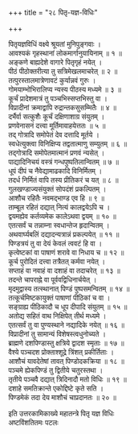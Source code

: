 +++
title = "२८ पितृ-यज्ञ-विधिः"

+++
  
पितृयज्ञविधिं वक्ष्ये श्रूयतां मुनिपुङ्गवाः ।  
आवश्यकं गृहस्थानां लोकमार्गानुयायिनाम् ॥ १ ॥  
अङ्कणे बाह्यदेशे वागारे पितृगृहं नयेत् ।  
पीठं पीठोक्तरीत्या तु सत्रिमेखलमाचरेत् ॥ २ ॥  
तत्पुरस्तालमात्रेणावटं कुर्यान्नवं गुरुः ।  
गोमयाम्भोभिरालिप्य न्यस्य पीठस्य मध्यमे ॥ ३ ॥  
कूर्चं प्रादेशमात्रं तु पञ्चभिस्सप्तभिस्तु वा ।  
विप्रादीनां क्रमाद्वापि रुद्रान्तकसुसम्मितैः ॥ ४ ॥  
दर्भैर्वा सत्कुशैः कूर्चं दक्षिणाशाग्र संयुतम् ।  
प्रणवेनासनं दत्त्वा मूर्तिमावाहयेत्ततः ॥ ५ ॥  
तद् गोत्रादि समोपेतं देव दत्तादि मूर्तये ।  
स्वधेत्युक्त्वा विनिक्षिप्य तद्वतात्माणु सम्युतम् ॥ ६ ॥  
तद्गोत्रादि समोपेतमात्मानं प्रणवं न्यसेत् ।  
पाद्यादिनिचयं वस्त्रं गन्धपुष्पतिलान्वितम् ॥ ७ ॥  
धूपं दीपं च नैवेद्यामाढकादि विनिर्मितम् ।  
तदर्ध निर्मितं वापि तस्य प्रीतिकरं च यत् ॥ ८ ॥  
गुलखण्डाज्यसंयुक्तं सोपदंशं प्रकल्पितम् ।  
आशौच रहितैः नवमद्भाण्ड एव हि ॥ ९ ॥  
ताम्बूल रहितं दद्यात् नित्यं कालद्वयेऽपि च ।  
द्वयमह्येव कर्तव्यमेक कालेऽथवा द्वयम् ॥ १० ॥  
एतत्सर्वं च तन्नाम्ना स्वधान्तेज हृदान्वितम् ।  
अथवार्घ्यबलिं दद्यादन्यत्रान्नं प्रकल्पयेत् ॥ ११ ॥  
पिण्डत्रयं तु वा देयं केवलं त्ववटं हि वा ।  
कृत्वेष्टकां वा पाषाणं शरावे वा निधाय च ॥ १२ ॥  
कूर्च पुरोदितं दत्त्वा तत्रैतत् कर्मवा नयेत् ।  
सप्ताहं वा नवाहं वा दशाहं वा तदाचरेत् ॥ १३ ॥  
तदन्ते चापराह्ने वा पूर्ववद्विधिनार्चयेत् ।  
मृदमुद्वास्य तत्स्थानात् पिण्डं पुष्पसमन्वितम् ॥ १४ ॥  
तत्कूर्चमिष्टकायुक्तं पाषाणां पीठिकां च वा ।  
सङ्ग्राह्य पीठिकादौ च धूप दीपादि संयुतम् ॥ १५ ॥  
अतोद्य सहितं वाथ निक्षिपेत् तीर्थ मध्यमे ।  
एतत्सर्वं तु वा पुण्यस्थाने नद्यादिके नयेत् ॥ १६ ॥  
विप्रादीनां तु सामान्यं विशेषस्त्वधुनोच्यते ।  
ब्राह्मणे दशपिण्डास्तु क्षत्रिये द्वादश स्मृताः ॥ १७ ॥  
वैश्ये पञ्चदश प्रोक्ताश्शूद्रे त्रिंशत् प्रकीर्तिताः ।  
आशौचं यावदेतेषां तावत् पिण्डोदकक्रिया ॥ १८ ॥  
पञ्चमे ह्येकपिण्डं तु द्वितीये चतुरस्तथा ।  
तृतीये पञ्चवै दद्यात् त्रिदिनादौ मतो विधिः ॥ १९ ॥  
दशाहे समतिक्रान्ते एकोद्दिष्टे कृते सति ।  
पिण्डमेकं तदा देय माशौचं चाप्रदानतः ॥ २० ॥  
  
इति उत्तरकामिकाख्ये महातन्त्रे पितृ यज्ञ विधिः  
अष्टविंशतितमः पटलः  
  
  
  